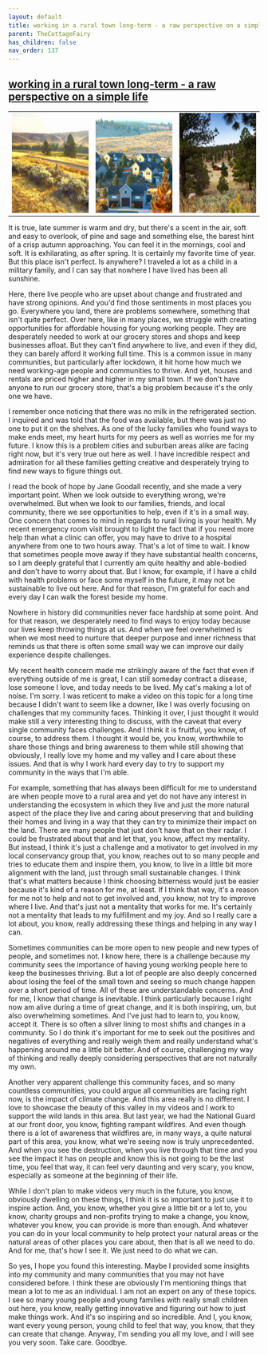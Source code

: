 ```yaml
---
layout: default
title: working in a rural town long-term - a raw perspective on a simple life
parent: TheCottageFairy
has_children: false
nav_order: 137
---
```


## [working in a rural town long-term - a raw perspective on a simple life](https://www.youtube.com/watch?v=rabKaCmmLhE)

<div>
<table align="center">
	<tr>
		<td align="center">
			<img src="../../posters/working_in_a_rural_town_long-term_-_a_raw_perspective_on_a_simple_life-[rabKaCmmLhE]/generated_00.png" height="200" width="200"/>
		</td>
		<td align="center">
			<img src="../../posters/working_in_a_rural_town_long-term_-_a_raw_perspective_on_a_simple_life-[rabKaCmmLhE]/generated_01.png" height="200" width="200"/>
		</td>
		<td align="center">
			<img src="../../posters/working_in_a_rural_town_long-term_-_a_raw_perspective_on_a_simple_life-[rabKaCmmLhE]/generated_02.png" height="200" width="200"/>
		</td>
	</tr>
</table>
</div>

It is true, late summer is warm and dry, but there's a scent in the air, soft and easy to overlook, of pine and sage and something else, the barest hint of a crisp autumn approaching. You can feel it in the mornings, cool and soft. It is exhilarating, as after spring. It is certainly my favorite time of year. But this place isn't perfect. Is anywhere? I traveled a lot as a child in a military family, and I can say that nowhere I have lived has been all sunshine.

Here, there live people who are upset about change and frustrated and have strong opinions. And you'd find those sentiments in most places you go. Everywhere you land, there are problems somewhere, something that isn't quite perfect. Over here, like in many places, we struggle with creating opportunities for affordable housing for young working people. They are desperately needed to work at our grocery stores and shops and keep businesses afloat. But they can't find anywhere to live, and even if they did, they can barely afford it working full time. This is a common issue in many communities, but particularly after lockdown, it hit home how much we need working-age people and communities to thrive. And yet, houses and rentals are priced higher and higher in my small town. If we don't have anyone to run our grocery store, that's a big problem because it's the only one we have.

I remember once noticing that there was no milk in the refrigerated section. I inquired and was told that the food was available, but there was just no one to put it on the shelves. As one of the lucky families who found ways to make ends meet, my heart hurts for my peers as well as worries me for my future. I know this is a problem cities and suburban areas alike are facing right now, but it's very true out here as well. I have incredible respect and admiration for all these families getting creative and desperately trying to find new ways to figure things out.

I read the book of hope by Jane Goodall recently, and she made a very important point. When we look outside to everything wrong, we're overwhelmed. But when we look to our families, friends, and local community, there we see opportunities to help, even if it's in a small way. One concern that comes to mind in regards to rural living is your health. My recent emergency room visit brought to light the fact that if you need more help than what a clinic can offer, you may have to drive to a hospital anywhere from one to two hours away. That's a lot of time to wait. I know that sometimes people move away if they have substantial health concerns, so I am deeply grateful that I currently am quite healthy and able-bodied and don't have to worry about that. But I know, for example, if I have a child with health problems or face some myself in the future, it may not be sustainable to live out here. And for that reason, I'm grateful for each and every day I can walk the forest beside my home.

Nowhere in history did communities never face hardship at some point. And for that reason, we desperately need to find ways to enjoy today because our lives keep throwing things at us. And when we feel overwhelmed is when we most need to nurture that deeper purpose and inner richness that reminds us that there is often some small way we can improve our daily experience despite challenges.

My recent health concern made me strikingly aware of the fact that even if everything outside of me is great, I can still someday contract a disease, lose someone I love, and today needs to be lived. My cat's making a lot of noise. I'm sorry. I was reticent to make a video on this topic for a long time because I didn't want to seem like a downer, like I was overly focusing on challenges that my community faces. Thinking it over, I just thought it would make still a very interesting thing to discuss, with the caveat that every single community faces challenges. And I think it is fruitful, you know, of course, to address them. I thought it would be, you know, worthwhile to share those things and bring awareness to them while still showing that obviously, I really love my home and my valley and I care about these issues. And that is why I work hard every day to try to support my community in the ways that I'm able.

For example, something that has always been difficult for me to understand are when people move to a rural area and yet do not have any interest in understanding the ecosystem in which they live and just the more natural aspect of the place they live and caring about preserving that and building their homes and living in a way that they can try to minimize their impact on the land. There are many people that just don't have that on their radar. I could be frustrated about that and let that, you know, affect my mentality. But instead, I think it's just a challenge and a motivator to get involved in my local conservancy group that, you know, reaches out to so many people and tries to educate them and inspire them, you know, to live in a little bit more alignment with the land, just through small sustainable changes. I think that's what matters because I think choosing bitterness would just be easier because it's kind of a reason for me, at least. If I think that way, it's a reason for me not to help and not to get involved and, you know, not try to improve where I live. And that's just not a mentality that works for me. It's certainly not a mentality that leads to my fulfillment and my joy. And so I really care a lot about, you know, really addressing these things and helping in any way I can.

Sometimes communities can be more open to new people and new types of people, and sometimes not. I know here, there is a challenge because my community sees the importance of having young working people here to keep the businesses thriving. But a lot of people are also deeply concerned about losing the feel of the small town and seeing so much change happen over a short period of time. All of these are understandable concerns. And for me, I know that change is inevitable. I think particularly because I right now am alive during a time of great change, and it is both inspiring, um, but also overwhelming sometimes. And I've just had to learn to, you know, accept it. There is so often a silver lining to most shifts and changes in a community. So I do think it's important for me to seek out the positives and negatives of everything and really weigh them and really understand what's happening around me a little bit better. And of course, challenging my way of thinking and really deeply considering perspectives that are not naturally my own.

Another very apparent challenge this community faces, and so many countless communities, you could argue all communities are facing right now, is the impact of climate change. And this area really is no different. I love to showcase the beauty of this valley in my videos and I work to support the wild lands in this area. But last year, we had the National Guard at our front door, you know, fighting rampant wildfires. And even though there is a lot of awareness that wildfires are, in many ways, a quite natural part of this area, you know, what we're seeing now is truly unprecedented. And when you see the destruction, when you live through that time and you see the impact it has on people and know this is not going to be the last time, you feel that way, it can feel very daunting and very scary, you know, especially as someone at the beginning of their life.

While I don't plan to make videos very much in the future, you know, obviously dwelling on these things, I think it is so important to just use it to inspire action. And, you know, whether you give a little bit or a lot to, you know, charity groups and non-profits trying to make a change, you know, whatever you know, you can provide is more than enough. And whatever you can do in your local community to help protect your natural areas or the natural areas of other places you care about, then that is all we need to do. And for me, that's how I see it. We just need to do what we can.

So yes, I hope you found this interesting. Maybe I provided some insights into my community and many communities that you may not have considered before. I think these are obviously I'm mentioning things that mean a lot to me as an individual. I am not an expert on any of these topics. I see so many young people and young families with really small children out here, you know, really getting innovative and figuring out how to just make things work. And it's so inspiring and so incredible. And I, you know, want every young person, young child to feel that way, you know, that they can create that change. Anyway, I'm sending you all my love, and I will see you very soon. Take care. Goodbye.